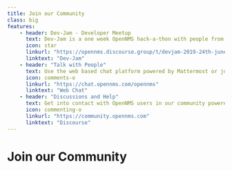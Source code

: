 ```yaml
---
title: Join our Community
class: big
features:
    - header: Dev-Jam - Developer Meetup
      text: Dev-Jam is a one week OpenNMS hack-a-thon with people from all over the world held annually at the University of Minnesota.
      icon: star
      linkurl: "https://opennms.discourse.group/t/devjam-2019-24th-june-until-28th-june-university-of-minnesota/213?u=indigo"
      linktext: "Dev-Jam"
    - header: "Talk with People"
      text: Use the web based chat platform powered by Mattermost or join with IRC on freenode.org and join "#opennms".
      icon: comments-o
      linkurl: "https://chat.opennms.com/opennms"
      linktext: "Web Chat"
    - header: "Discussions and Help"
      text: Get into contact with OpenNMS users in our community powered by Discourse.
      icon: commenting-o
      linkurl: "https://community.opennms.com"
      linktext: "Discourse"
---
```


# Join our Community
